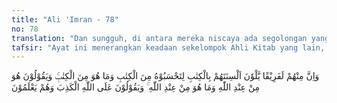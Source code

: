 ```yaml
---
title: "Ali 'Imran - 78"
no: 78
translation: "Dan sungguh, di antara mereka niscaya ada segolongan yang memutarbalikkan lidahnya membaca Kitab, agar kamu menyangka (yang mereka baca) itu sebagian dari Kitab, padahal itu bukan dari Kitab dan mereka berkata, “Itu dari Allah,” padahal itu bukan dari Allah. Mereka mengatakan hal yang dusta terhadap Allah, padahal mereka mengetahui."
tafsir: "Ayat ini menerangkan keadaan sekelompok Ahli Kitab yang lain, yaitu segolongan dari pendeta-pendeta mereka yang mengubah ayat-ayat Kitab (Taurat) dengan menambah lafaz-lafaznya atau menukar letak dan menghapus sebagian dari lafaz-lafaz itu, sehingga berubahlah pengertiannya yang asli. Mereka baca ayat-ayat yang telah diubah-ubahnya itu sebagai pembacaan ayat al-Kitab, agar pendengarnya mengira bahwa yang dibaca itu benar-benar ayat al-Kitab, padahal yang dibaca itu sebenarnya bukan datang dari Allah, tetapi buatan mereka sendiri.\n\nMereka mengetahui bahwa perbuatan yang mereka lakukan itu adalah perbuatan yang salah, tetapi tetap juga mereka lakukan. Yang demikian itu disebabkan karena sifat ketakwaan mereka kepada Allah telah lenyap, dan mereka percaya bahwa Allah akan mengampuni apa saja dosa yang mereka kerjakan karena mereka orang yang beragama.\n\nPerbuatan orang Yahudi yang sangat keji itu, menjadi pelajaran bagi umat Islam agar jangan sampai ada di antara umat Islam yang berkelakuan demikian, jangan sampai ada yang beritikad bahwa orang Islam itu pasti mendapat ampunan dari Allah betapa pun besarnya dosa yang mereka lakukan. Jangan pula ada di antara orang yang mengaku beragama Islam tetapi perbuatannya perbuatan orang kafir dan munafik, tidak mau mengerjakan ajaran Al-Qur'an dan sunah Rasul, dan tidak pula berkeyakinan sesuai dengan kepercayaan Muslimin."
---
```


وَاِنَّ مِنْهُمْ لَفَرِيْقًا يَّلْوٗنَ اَلْسِنَتَهُمْ بِالْكِتٰبِ لِتَحْسَبُوْهُ مِنَ الْكِتٰبِ وَمَا هُوَ مِنَ الْكِتٰبِۚ وَيَقُوْلُوْنَ هُوَ مِنْ عِنْدِ اللّٰهِ وَمَا هُوَ مِنْ عِنْدِ اللّٰهِ ۚ وَيَقُوْلُوْنَ عَلَى اللّٰهِ الْكَذِبَ وَهُمْ يَعْلَمُوْنَ
